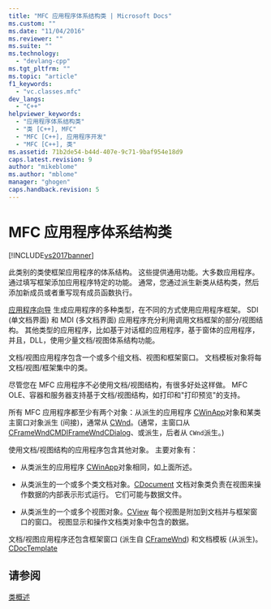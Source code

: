 ```yaml
---
title: "MFC 应用程序体系结构类 | Microsoft Docs"
ms.custom: ""
ms.date: "11/04/2016"
ms.reviewer: ""
ms.suite: ""
ms.technology: 
  - "devlang-cpp"
ms.tgt_pltfrm: ""
ms.topic: "article"
f1_keywords: 
  - "vc.classes.mfc"
dev_langs: 
  - "C++"
helpviewer_keywords: 
  - "应用程序体系结构类"
  - "类 [C++], MFC"
  - "MFC [C++], 应用程序开发"
  - "MFC [C++], 类"
ms.assetid: 71b2de54-b44d-407e-9c71-9baf954e18d9
caps.latest.revision: 9
author: "mikeblome"
ms.author: "mblome"
manager: "ghogen"
caps.handback.revision: 5
---
```

# MFC 应用程序体系结构类
[!INCLUDE[vs2017banner](../assembler/inline/includes/vs2017banner.md)]

此类别的类使框架应用程序的体系结构。  这些提供通用功能。大多数应用程序。  通过填写框架添加应用程序特定的功能。  通常，您通过派生新类从结构类，然后添加新成员或者重写现有成员函数执行。  
  
 [应用程序向导](../mfc/reference/mfc-application-wizard.md) 生成应用程序的多种类型，在不同的方式使用应用程序框架。  SDI \(单文档界面\) 和 MDI \(多文档界面\) 应用程序充分利用调用文档框架的部分\/视图结构。  其他类型的应用程序，比如基于对话框的应用程序，基于窗体的应用程序，并且，DLL，使用少量文档\/视图体系结构功能。  
  
 文档\/视图应用程序包含一个或多个组文档、视图和框架窗口。  文档模板对象将每文档\/视图\/框架集中的类。  
  
 尽管您在 MFC 应用程序不必使用文档\/视图结构，有很多好处这样做。  MFC OLE、容器和服务器支持基于文档\/视图结构，如打印和"打印预览"的支持。  
  
 所有 MFC 应用程序都至少有两个对象：从派生的应用程序 [CWinApp](../mfc/reference/cwinapp-class.md)对象和某类主窗口对象派生 \(间接\)，通常从 [CWnd](../mfc/reference/cwnd-class.md)。\(通常，主窗口从 [CFrameWnd](../mfc/reference/cframewnd-class.md)[CMDIFrameWnd](../mfc/reference/cmdiframewnd-class.md)[CDialog](../mfc/reference/cdialog-class.md)、或派生，后者从 `CWnd`派生。\)  
  
 使用文档\/视图结构的应用程序包含其他对象。  主要对象有：  
  
-   从类派生的应用程序 [CWinApp](../mfc/reference/cwinapp-class.md)对象相同，如上面所述。  
  
-   从类派生的一个或多个类文档对象。[CDocument](../mfc/reference/cdocument-class.md) 文档对象类负责在视图来操作数据的内部表示形式运行。  它们可能与数据文件。  
  
-   从类派生的一个或多个视图对象。[CView](../mfc/reference/cview-class.md) 每个视图是附加到文档并与框架窗口的窗口。  视图显示和操作文档类对象中包含的数据。  
  
 文档\/视图应用程序还包含框架窗口 \(派生自 [CFrameWnd](../mfc/reference/cframewnd-class.md)\) 和文档模板 \(从派生\)。[CDocTemplate](../mfc/reference/cdoctemplate-class.md)  
  
## 请参阅  
 [类概述](../mfc/class-library-overview.md)